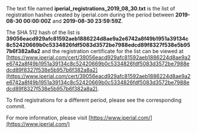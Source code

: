 The text file named **iperial_registrations_2019_08_30.txt** is the list of registration hashes created by iperial.com during the period between **2019-08-30 00:00:00Z** and **2019-08-30 23:59:59Z**.

The SHA 512 hash of the list is **39056eacd929afc81592aeb1886224d8ae9a2e6742a8f49b1951a39134c8c52420669b0c5334826fdf5083d3572be7988edcd89f8327f538e5b957b6f382a8a2** and the registration certificate for the list can be viewed at [https://www.iperial.com/cert/39056eacd929afc81592aeb1886224d8ae9a2e6742a8f49b1951a39134c8c52420669b0c5334826fdf5083d3572be7988edcd89f8327f538e5b957b6f382a8a2](https://www.iperial.com/cert/39056eacd929afc81592aeb1886224d8ae9a2e6742a8f49b1951a39134c8c52420669b0c5334826fdf5083d3572be7988edcd89f8327f538e5b957b6f382a8a2).

To find registrations for a different period, please see the corresponding commit.

For more information, please visit [https://www.iperial.com/](https://www.iperial.com/)
